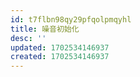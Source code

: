 ```yaml
---
id: t7flbn98qy29pfqolpmqyhl
title: 噪音初始化
desc: ''
updated: 1702534146937
created: 1702534146937
---
```

